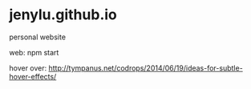 # jenylu.github.io
personal website

web: npm start


hover over: http://tympanus.net/codrops/2014/06/19/ideas-for-subtle-hover-effects/
